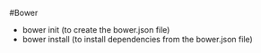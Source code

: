 #Bower

 - bower init (to create the bower.json file)
 - bower install (to install dependencies from the bower.json file)